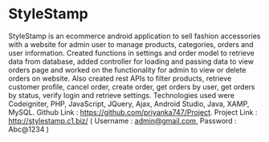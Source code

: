 # StyleStamp
StyleStamp is an ecommerce android application to sell fashion accessories with a website for admin user to manage products, categories, orders and user information. Created functions in settings and order model to retrieve data from database, added controller for loading and passing data to view orders page and worked on the functionality for admin to view or delete orders on website. Also created rest APIs to  filter products, retrieve customer profile, cancel order, create order, get orders by user, get orders by status, verify login and retrieve settings. Technologies used were Codeigniter, PHP, JavaScript, JQuery, Ajax, Android Studio, Java, XAMP, MySQL. Github Link : https://github.com/priyanka747/Project. Project Link : http://stylestamp.c1.biz/          ( Username : admin@gmail.com, Password : Abc@1234 )
